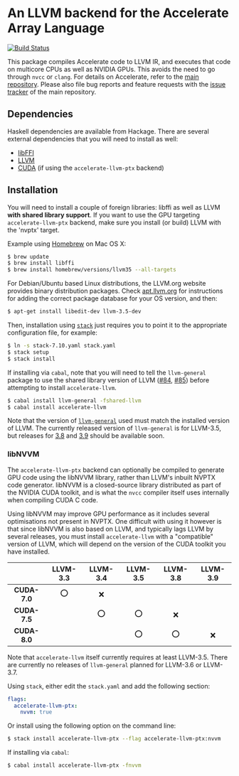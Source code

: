 An LLVM backend for the Accelerate Array Language
=================================================

[![Build Status](https://travis-ci.org/AccelerateHS/accelerate-llvm.svg)](https://travis-ci.org/AccelerateHS/accelerate-llvm)

This package compiles Accelerate code to LLVM IR, and executes that code on
multicore CPUs as well as NVIDIA GPUs. This avoids the need to go through `nvcc`
or `clang`. For details on Accelerate, refer to the [main repository][GitHub].
Please also file bug reports and feature requests with the [issue
tracker][Issues] of the main repository.

  [GitHub]:  https://github.com/AccelerateHS/accelerate
  [Issues]:  https://github.com/AccelerateHS/accelerate/issues

Dependencies
------------

Haskell dependencies are available from Hackage. There are several external
dependencies that you will need to install as well:

 * [libFFI](http://sourceware.org/libffi/)
 * [LLVM](http://llvm.org)
 * [CUDA](https://developer.nvidia.com/cuda-downloads) (if using the `accelerate-llvm-ptx` backend)


Installation
------------

You will need to install a couple of foreign libraries: libffi as well as LLVM
__with shared library support__. If you want to use the GPU targeting
`accelerate-llvm-ptx` backend, make sure you install (or build) LLVM with the
'nvptx' target.

Example using [Homebrew](http://brew.sh) on Mac OS X:

```sh
$ brew update
$ brew install libffi
$ brew install homebrew/versions/llvm35 --all-targets
```

For Debian/Ubuntu based Linux distributions, the LLVM.org website provides
binary distribution packages. Check [apt.llvm.org](http://apt.llvm.org) for
instructions for adding the correct package database for your OS version, and
then:

```sh
$ apt-get install libedit-dev llvm-3.5-dev
```

Then, installation using
[`stack`](http://docs.haskellstack.org/en/stable/README.html) just requires you
to point it to the appropriate configuration file, for example:

```sh
$ ln -s stack-7.10.yaml stack.yaml
$ stack setup
$ stack install
```

If installing via `cabal`, note that you will need to tell the `llvm-general`
package to use the shared library version of LLVM ([#84][llvm-general-issue84],
[#85][llvm-general-issue85]) before attempting to install `accelerate-llvm`.

```sh
$ cabal install llvm-general -fshared-llvm
$ cabal install accelerate-llvm
```

Note that the version of
[`llvm-general`](https://hackage.haskell.org/package/llvm-general) used must
match the installed version of LLVM. The currently released version of
`llvm-general` is for LLVM-3.5, but releases for
[3.8](https://github.com/bscarlet/llvm-general/tree/llvm-3.8) and
[3.9](https://github.com/bscarlet/llvm-general/tree/llvm-3.9) should be
available soon.


### libNVVM

The `accelerate-llvm-ptx` backend can optionally be compiled to generate GPU
code using the libNVVM library, rather than LLVM's inbuilt NVPTX code generator.
libNVVM is a closed-source library distributed as part of the NVIDIA CUDA
toolkit, and is what the `nvcc` compiler itself uses internally when compiling
CUDA C code.

Using libNVVM may improve GPU performance as it includes several optimisations
not present in NVPTX. One difficult with using it however is that since libNVVM
is also based on LLVM, and typically lags LLVM by several releases, you must
install `accelerate-llvm` with a "compatible" version of LLVM, which will
depend on the version of the CUDA toolkit you have installed.

|              | LLVM-3.3 | LLVM-3.4 | LLVM-3.5 | LLVM-3.8 | LLVM-3.9 |
|:------------:|:--------:|:--------:|:--------:|:--------:|:--------:|
| **CUDA-7.0** |     ⭕    |     ❌    |          |          |          |
| **CUDA-7.5** |          |     ⭕    |     ⭕    |     ❌    |          |
| **CUDA-8.0** |          |          |     ⭕    |     ⭕    |     ❌    |

Note that `accelerate-llvm` itself currently requires at least LLVM-3.5. There
are currently no releases of `llvm-general` planned for LLVM-3.6 or LLVM-3.7.

Using `stack`, either edit the `stack.yaml` and add the following section:

```yaml
flags:
  accelerate-llvm-ptx:
    nvvm: true
```

Or install using the following option on the command line:

```sh
$ stack install accelerate-llvm-ptx --flag accelerate-llvm-ptx:nvvm
```

If installing via `cabal`:

```sh
$ cabal install accelerate-llvm-ptx -fnvvm
```

 [llvm-general-issue84]:        https://github.com/bscarlet/llvm-general/issues/84
 [llvm-general-issue85]:        https://github.com/bscarlet/llvm-general/issues/85

